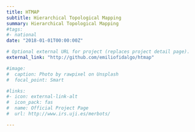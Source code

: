 ```yaml
---
title: HTMAP
subtitle: Hierarchical Topological Mapping
summary: Hierarchical Topological Mapping
#tags:
#- national
date: "2018-01-01T00:00:00Z"

# Optional external URL for project (replaces project detail page).
external_link: "http://github.com/emiliofidalgo/htmap"

#image:
#  caption: Photo by rawpixel on Unsplash
#  focal_point: Smart

#links:
#- icon: external-link-alt
#  icon_pack: fas
#  name: Official Project Page
#  url: http://www.irs.uji.es/merbots/

---
```

<div style="text-align: justify">

</div>